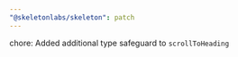 ```yaml
---
"@skeletonlabs/skeleton": patch
---
```


chore: Added additional type safeguard to `scrollToHeading`

